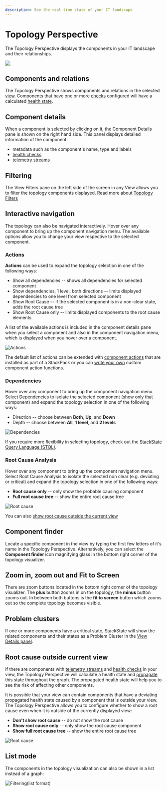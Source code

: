 ```yaml
---
description: See the real time state of your IT landscape
---
```


# Topology Perspective

The Topology Perspective displays the components in your IT landscape and their relationships.

![](/.gitbook/assets/v42_topoview1.png)

## Components and relations

The Topology Perspective shows components and relations in the selected [view](/use/views/README.md). Components that have one or more [checks](/configure/telemetry/checks_and_streams.md#checks) configured will have a calculated [health state](/configure/health_state_and_alerting/propagation.md).

## Component details

When a component is selected by clicking on it, the Component Details pane is shown on the right hand side. This panel displays detailed information of the component:

* metadata such as the component's name, type and labels
* [health checks](/configure/telemetry/checks_and_streams.md#checks)
* [telemetry streams](/configure/telemetry/checks_and_streams.md#data-streams)

## Filtering

The View Filters pane on the left side of the screen in any View allows you to filter the topology components displayed. Read more about [Topology Filters](/use/views/filters.md#topology-filters)

## Interactive navigation

The topology can also be navigated interactively. Hover over any component to bring up the component navigation menu. The available options allow you to change your view respective to the selected component.

### Actions

**Actions** can be used to expand the topology selection in one of the following ways:

* Show all dependencies -- shows all dependencies for selected component
* Show dependencies, 1 level, both directions -- limits displayed dependencies to one level from selected component
* Show Root Cause -- if the selected component is in a non-clear state, adds the root cause tree
* Show Root Cause only -- limits displayed components to the root cause elements

A list of the available actions is included in the component details pane when you select a component and also in the component navigation menu, which is displayed when you hover over a component.

![Actions](/.gitbook/assets/v42_actions.png)

The default list of actions can be extended with [component actions](/configure/topology/component_actions.md) that are installed as part of a StackPack or you can [write your own](/configure/topology/how_to_configure_component_actions.md) custom component action functions.

### Dependencies

Hover over any component to bring up the component navigation menu. Select Dependencies to isolate the selected component \(show only that component\) and expand the topology selection in one of the following ways:

* Direction -- choose between **Both**, **Up**, and **Down**
* Depth -- choose between **All**, **1 level**, and **2 levels**

![Dependencies](/.gitbook/assets/dependencies.png)

If you require more flexibility in selecting topology, check out the [StackState Query Language \(STQL\)](/develop/reference/stql_reference.md).

### Root Cause Analysis

Hover over any component to bring up the component navigation menu. Select Root Cause Analysis to isolate the selected non clear \(e.g. deviating or critical\) and expand the topology selection in one of the following ways:

* **Root cause only** -- only show the probable causing component
* **Full root cause tree** --  show the entire root cause tree

![Root cause](/.gitbook/assets/root_cause_analysis.png)

You can also [show root cause outside the current view](/use/views/topology-perspective.md#root-cause-outside-current-view)

## Component finder

Locate a specific component in the view by typing the first few letters of it's name in the Topology Perspective. Alternatively, you can select the **Component finder** icon magnifying glass in the bottom right corner of the topology visualizer.

## Zoom in, zoom out and Fit to Screen

There are zoom buttons located in the bottom right corner of the topology visualizer. The **plus** button zooms in on the topology, the **minus** button zooms out. In between both buttons is the **fit to screen** button which zooms out so the complete topology becomes visible.

## Problem clusters

If one or more components have a critical state, StackState will show the related components and their states as a Problem Cluster in the [View Details panel](/use/views/README.md#the-view-details-panel).

## Root cause outside current view

If there are components with [telemetry streams](/configure/telemetry/checks_and_streams.md#data-streams) and [health checks](/configure/telemetry/checks_and_streams.md#checks) in your view, the Topology Perspective will calculate a health state and [propagate](/configure/topology/propagation.md) this state throughout the graph. The propagated health state will help you to see the risk of affecting other components.

It is possible that your view can contain components that have a deviating propagated health state caused by a component that is outside your view. The Topology Perspective allows you to configure whether to show a root cause even when it is outside of the currently displayed view:

* **Don't show root cause** -- do not show the root cause
* **Show root cause only** -- only show the root cause component
* **Show full root cause tree** -- show the entire root cause tree

![Root cause](/.gitbook/assets/v42_show_root_cause_outside.png)

## List mode

The components in the topology visualization can also be shown in a list instead of a graph:

![Filtering\(list format\)](/.gitbook/assets/v42_basic_filtering_list.png)
